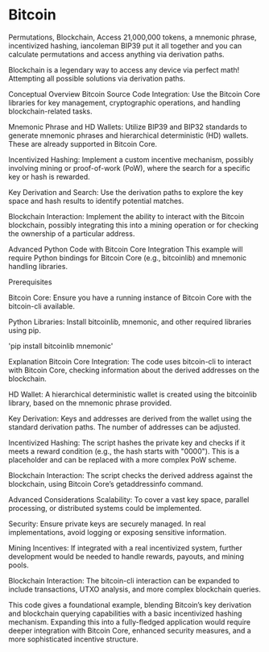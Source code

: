 # Bitcoin

Permutations, Blockchain, Access
21,000,000 tokens, a mnemonic phrase, incentivized hashing, iancoleman BIP39 put it all together and you can calculate permutations and access anything via derivation paths.

Blockchain is a legendary way to access any device via perfect math! Attempting all possible solutions via derivation paths.



Conceptual Overview
Bitcoin Source Code Integration: Use the Bitcoin Core libraries for key management, cryptographic operations, and handling blockchain-related tasks.

Mnemonic Phrase and HD Wallets: Utilize BIP39 and BIP32 standards to generate mnemonic phrases and hierarchical deterministic (HD) wallets. These are already supported in Bitcoin Core.

Incentivized Hashing: Implement a custom incentive mechanism, possibly involving mining or proof-of-work (PoW), where the search for a specific key or hash is rewarded.

Key Derivation and Search: Use the derivation paths to explore the key space and hash results to identify potential matches.

Blockchain Interaction: Implement the ability to interact with the Bitcoin blockchain, possibly integrating this into a mining operation or for checking the ownership of a particular address.

Advanced Python Code with Bitcoin Core Integration
This example will require Python bindings for Bitcoin Core (e.g., bitcoinlib) and mnemonic handling libraries.

Prerequisites

Bitcoin Core: Ensure you have a running instance of Bitcoin Core with the bitcoin-cli available.

Python Libraries: Install bitcoinlib, mnemonic, and other required libraries using pip.

'pip install bitcoinlib mnemonic'


Explanation
Bitcoin Core Integration: The code uses bitcoin-cli to interact with Bitcoin Core, checking information about the derived addresses on the blockchain.

HD Wallet: A hierarchical deterministic wallet is created using the bitcoinlib library, based on the mnemonic phrase provided.

Key Derivation: Keys and addresses are derived from the wallet using the standard derivation paths. The number of addresses can be adjusted.

Incentivized Hashing: The script hashes the private key and checks if it meets a reward condition (e.g., the hash starts with "0000"). This is a placeholder and can be replaced with a more complex PoW scheme.

Blockchain Interaction: The script checks the derived address against the blockchain, using Bitcoin Core’s getaddressinfo command.

Advanced Considerations
Scalability: To cover a vast key space, parallel processing, or distributed systems could be implemented.

Security: Ensure private keys are securely managed. In real implementations, avoid logging or exposing sensitive information.

Mining Incentives: If integrated with a real incentivized system, further development would be needed to handle rewards, payouts, and mining pools.

Blockchain Interaction: The bitcoin-cli interaction can be expanded to include transactions, UTXO analysis, and more complex blockchain queries.

This code gives a foundational example, blending Bitcoin’s key derivation and blockchain querying capabilities with a basic incentivized hashing mechanism. Expanding this into a fully-fledged application would require deeper integration with Bitcoin Core, enhanced security measures, and a more sophisticated incentive structure.
